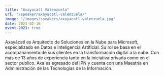 ```yaml
---
title: "Axayacatl Valenzuela"
url: "/speaker/axayacatl-valenzuela/"
image: "/images/speakers/axayacatl-valenzuela.jpg"
date: 2021-02-16
event-2021: true
---
```


Axayácatl es Arquitecto de Soluciones en la Nube para Microsoft, especializado en Datos e Inteligencia Artificial. Su rol se basa en el acompañamiento de sus clientes en la transformación digital a la nube. Con más de 13 años de experiencia tanto en la iniciativa privada como en el sector publico. Axa es egresado del IPN y cuenta con una Maestría en Administración de las Tecnologías de la Información.